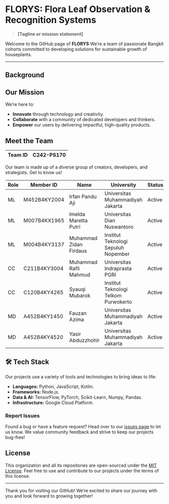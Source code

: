 # FLORYS: Flora Leaf Observation & Recognition Systems

> **[Tagline or mission statement]**

Welcome to the GitHub page of **FLORYS** We’re a team of passionate Bangkit cohorts committed to developing solutions for sustainable growth of houseplants.

---

## Background

## Our Mission

We’re here to:
- **Innovate** through technology and creativity.
- **Collaborate** with a community of dedicated developers and thinkers.
- **Empower** our users by delivering impactful, high-quality products.

## Meet the Team

| Team ID     | C242-PS170                              |
|-------------|-----------------------------------------|


Our team is made up of a diverse group of creators, developers, and strategists. Get to know us!


| Role | Member ID       | Name                    | University                         | Status   |
|------|------------------|-------------------------|------------------------------------|----------|
| ML   | M452B4KY2004    | Irfan Pandu Aji         | Universitas Muhammadiyah Jakarta   | Active   |
| ML   | M007B4KX1965    | Imelda Maretta Putri    | Universitas Dian Nuswantoro        | Active   |
| ML   | M004B4KY3137    | Muhammad Zidan Firdaus  | Institut Teknologi Sepuluh Nopember| Active   |
| CC   | C211B4KY3004    | Muhammad Rafli Mahmud   | Universitas Indraprasta PGRI       | Active   |
| CC   | C120B4KY4265    | Syauqi Mubarok          | Institut Teknologi Telkom Purwokerto | Active |
| MD   | A452B4KY1450    | Fauzan Azima            | Universitas Muhammadiyah Jakarta   | Active   |
| MD   | A452B4KY4520    | Yasir Abduzzhohir       | Universitas Muhammadiyah Jakarta   | Active   |


## 🛠️ Tech Stack

Our projects use a variety of tools and technologies to bring ideas to life:
- **Languages:** Python, JavaScript, Kotlin.
- **Frameworks:** Node.js.
- **Data & AI:** TensorFlow, PyTorch, Scikit-Learn, Numpy, Pandas.
- **Infrastructure:** Google Cloud Platform.

### Report Issues

Found a bug or have a feature request? Head over to our [issues page](#) to let us know. We value community feedback and strive to keep our projects bug-free!

## License

This organization and all its repositories are open-sourced under the [MIT License](LICENSE). Feel free to use and contribute to our projects under the terms of this license.

---

Thank you for visiting our GitHub! We’re excited to share our journey with you and look forward to growing together!
